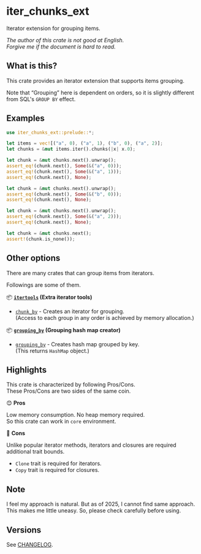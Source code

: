 iter_chunks_ext
===

Iterator extension for grouping items.

*The author of this crate is not good at English.*  
*Forgive me if the document is hard to read.*

## What is this?

This crate provides an iterator extension that supports items grouping.

Note that “Grouping” here is dependent on orders, so it is slightly
different from SQL's `GROUP BY` effect.

## Examples

```rust
use iter_chunks_ext::prelude::*;

let items = vec![("a", 0), ("a", 1), ("b", 0), ("a", 2)];
let chunks = &mut items.iter().chunks(|x| x.0);

let chunk = &mut chunks.next().unwrap();
assert_eq!(chunk.next(), Some(&("a", 0)));
assert_eq!(chunk.next(), Some(&("a", 1)));
assert_eq!(chunk.next(), None);

let chunk = &mut chunks.next().unwrap();
assert_eq!(chunk.next(), Some(&("b", 0)));
assert_eq!(chunk.next(), None);

let chunk = &mut chunks.next().unwrap();
assert_eq!(chunk.next(), Some(&("a", 2)));
assert_eq!(chunk.next(), None);

let chunk = &mut chunks.next();
assert!(chunk.is_none());
```

## Other options

There are many crates that can group items from iterators.

Followings are some of them.

📦 **[`itertools`][it_0] (Extra iterator tools)**

* [`chunk_by`][it_1] - Creates an iterator for grouping.  
  (Access to each group in any order is achieved by memory allocation.)

📦 **[`grouping_by`][gb_0] (Grouping hash map creator)**

* [`grouping_by`][gb_1] - Creates hash map grouped by key.  
  (This returns `HashMap` object.)

## Highlights

This crate is characterized by following Pros/Cons.  
These Pros/Cons are two sides of the same coin.

😊 **Pros**

Low memory consumption. No heap memory required.  
So this crate can work in `core` environment.

🤔 **Cons**

Unlike popular iterator methods, iterators and closures are required
additional trait bounds.

* `Clone` trait is required for iterators.
* `Copy` trait is required for closures.

## Note

I feel my approach is natural. But as of 2025, I cannot find same approach.  
This makes me little uneasy. So, please check carefully before using.

## Versions

See [CHANGELOG](CHANGELOG.md).

<!-- Links -->

[it_0]: https://crates.io/crates/itertools
[it_1]: https://docs.rs/itertools/0.14.0/itertools/trait.Itertools.html#method.chunk_by
[gb_0]: https://crates.io/crates/grouping_by
[gb_1]: https://docs.rs/grouping_by/0.2.2/grouping_by/trait.GroupingBy.html#tymethod.grouping_by

